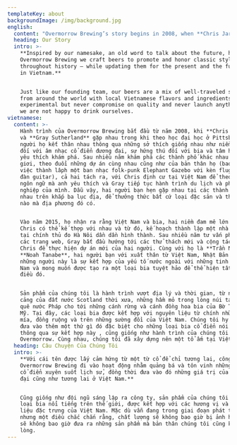 ```yaml
---
templateKey: about
backgroundImage: /img/background.jpg
english:
  content: "Overmorrow Brewing’s story begins in 2008, when **Chris Jarvis** and **Gray Sutherland**, two friends met while studying at university in Pittsburgh. The two bonded over their shared love of contemporary classical music, a growing interest in craft beer, and a nascent wanderlust. After several years in Seattle and other cities around the world pursuing projects together and separate (including performing with flugabone and resonator guitar as folk-punk duo Elephant Gazebo) the two split up – Chris to settle in and pursue his love of the Vietnamese language, and Gray to develop his remote business while continuing to travel. Nonetheless, the two made a point of running into each other in various cities on three continents and enjoying whatever tasty food and drink their host countries had to offer.\n\n\rIn 2015, the pair realized that two of Chris’s great passions – Vietnam and homebrewing – could come together and forge a place in the then-fledgling Hanoi craft beer scene. After years of developing his web consulting business, Gray was ready for a new challenge, his wanderings ended, and he joined Chris in Vietnam to begin working on their new project. Joined by **Nam Tran** and **Noah Tanabe**, two other travelers with roots in Vietnam, Japan, and America, our founders form a team that pairs global experiences with love for everything Vietnam has to offer.\r\n\nOur beers have taken similarly long journeys across the oceans and the years: They come from the moors of old Scotland, the mountains of traditional French mining country, and the forests and hop fields of modern West Coast America. Here, they have combined with ingredients from Vietnam’s cane fields, rice paddies, and mountain slopes. Just as we’ve gained from our travels, we like to think that these traditional styles gained something special as they made their way over here. Together, we’ve all found a home in Vietnam."
  heading: Our Story
  intro: >-
    **Inspired by our namesake, an old word to talk about the future, here at
    Overmorrow Brewing we craft beers to promote and honor classic styles
    throughout history – while updating them for the present and the future here
    in Vietnam.**


    Just like our founding team, our beers are a mix of well-traveled styles
    from around the world with local Vietnamese flavors and ingredients. We are
    experimental but never compromise on quality and never launch anything that
    we are not happy to drink ourselves.
vietnamese:
  content: >-
    Hành trình của Overmorrow Brewing bắt đầu từ năm 2008, khi **Chris Jarvis**
    và **Gray Sutherland** gặp nhau trong khi theo học đại học ở Pittsburgh. Hai
    người họ kết thân nhau thông qua những sở thích giống nhau như niềm đam mê
    đối với âm nhạc cổ điển đương đại, sự hứng thú đối với bia và tâm hồn tự do
    yêu thích khám phá. Sau nhiều năm khám phá các thành phố khác nhau trên thế
    giơi, theo đuổi những dự án cùng nhau cũng như của bản thân họ (bao gồm cả
    việc thành lâph một ban nhạc folk-punk Elephant Gazebo với kèn flugabone và
    đàn guitar), cả hai tách ra, với Chris định cư tại Việt Nam để theo đuổi thứ
    ngôn ngữ mà anh yêu thích và Gray tiếp tục hành trình du lịch và phát nghề
    nghiệp của mình. Dẫu vậy, hai người bạn hẹn gặp nhau tại các thành phố khác
    nhau trên khắp ba lục địa, để thưởng thức bất cứ loại đặc sản và thức uống
    nào mà địa phương đó có.


    Vào năm 2015, họ nhận ra rằng Việt Nam và bia, hai niềm đam mê lớn nhất của
    Chris có thể kế thợp với nhau và từ đó, kế hoạch thành lập một nhà máy bia
    tại chính thủ đo Hà Nôi dần dần hình thành. Sau nhiều năm tư vấn phát triển
    các trang web, Gray bắt đầu hướng tới các thử thách mới và cộng tác với
    Chris để thực hiện dự án mới của hai người. Cùng với họ là **Trần Nam** và
    **Noah Tanabe**, hai người bạn với xuất thân từ Việt Nam, Nhật Bản và cả Mỹ,
    những người này là sự kết hợp của yếu tố nước ngoài với những tinh hoa Việt
    Nam và mong muốn được tạo ra một loại bia tuyệt hảo để thể hiện tất cả những
    điều đó.


    Sản phẩm của chúng tôi là hành trình vượt địa lý và thời gian, từ những bến
    cảng của đất nước Scotland thời xưa, những hầm mỏ trong lòng núi tại vùng
    quê nước Pháp cho tới những cánh rừng và cánh đồng hoa bia của Bờ Tây nước
    Mỹ. Tại đây, các loại bia được kết hợp với nguyên liệu từ chính những cây
    mía, đồng ruộng và trên những sường đồi của Việt Nam. Chúng tôi hy vọng đã
    đưa vào thêm một thứ gì đó đặc biệt cho những loại bia cổ điển nói trên 
    thông qua sự kết hợp này , cũng giống như hành trình của chúng tôi đến với
    Overmorrow. Cùng nhau, chúng tôi đã xây dựng nên một tổ ấm tại Việt Nam
  heading: Câu Chuyện Của Chúng Tôi
  intro: >-
    **Với cái tên được lấy cảm hứng từ một từ cổ để chỉ tương lai, công ty bia
    Overmorrow Brewing đi vào hoạt động nhằm quảng bá và tôn vinh những loại bia
    cổ điển xuyên suốt lịch sử, đồng thời đưa vào đó những giá trị của thời hiện
    đại cũng như tương lai ở Việt Nam.** 


    Cũng giống như đội ngũ sáng lập ra công ty, sản phẩm của chúng tôi là những
    loại bia nổi tiếng trên thế giới, được kết hợp với các hương vị và nguyên
    liệu đặc trưng của Việt Nam. Mặc dù vẫn đang trong giai đoạn phát triển,
    nhưng một điều chắc chắn rằng, chất lượng sẽ không bao giờ bị ảnh hưởng và
    sẽ không bao giờ đưa ra những sản phẩm mà bản thân chúng tôi cũng không hài
    lòng.
---
```


